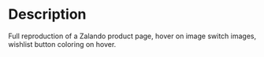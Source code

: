 # Description 

Full reproduction of a Zalando product page, hover on image switch images, wishlist button coloring on hover. 